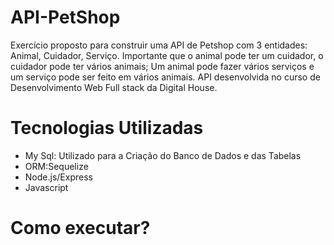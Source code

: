 # API-PetShop

Exercício proposto para construir uma API de Petshop com 3 entidades: Animal, Cuidador, Serviço. Importante que o animal pode ter um cuidador, 
o cuidador pode ter vários animais; Um animal pode fazer vários serviços e um serviço pode ser feito em vários animais. API desenvolvida no curso de 
Desenvolvimento Web Full stack da Digital House.

# Tecnologias Utilizadas

<ul>
  <li>My Sql: Utilizado para a Criação do Banco de Dados e das Tabelas</li>
  <li>ORM:Sequelize</li>
  <li>Node.js/Express</li>
  <li>Javascript</li>
 </ul>
 
 # Como executar?

